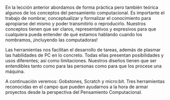 En la lección anterior abordamos de forma práctica pero también teórica algunos de los conceptos del pensamiento computacional. Es importante el trabajo de nombrar, conceptualizar y formalizar el conocimiento para apropiarse del mismo y  poder transmitirlo o reproducirlo. Nuestros conceptos tienen que ser claros, representativos y expresivos para que cualquiera pueda entender de qué estamos hablando cuando los nombramos, ¡incluyendo las computadoras!

Las herramientas nos facilitan el desarrollo de tareas, además de plasmar las habilidades de PC en lo concreto. Todas ellas presentan posibilidades y usos diferentes; así como limitaciones. Nuestros diseños tienen que ser entendibles tanto como para las personas como para que los procese una máquina.
 
A continuación veremos: Gobstones, Scratch y micro:bit. Tres herramientas reconocidas en el campo que pueden ayudarnos a la hora de armar proyectos desde la perspectiva del Pensamiento Computacional. 
